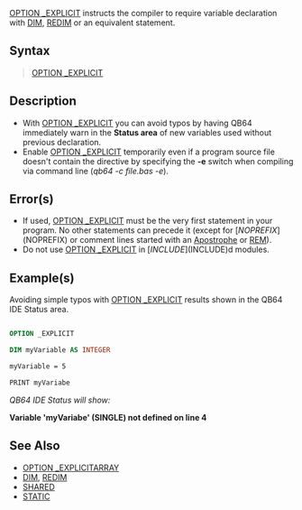 [OPTION _EXPLICIT](OPTION--EXPLICIT) instructs the compiler to require variable declaration with [DIM](DIM), [REDIM](REDIM) or an equivalent statement.

## Syntax

> [OPTION _EXPLICIT](OPTION--EXPLICIT)

## Description

* With [OPTION _EXPLICIT](OPTION--EXPLICIT) you can avoid typos by having QB64 immediately warn in the **Status area** of new variables used without previous declaration.
* Enable [OPTION _EXPLICIT](OPTION-_EXPLICIT) temporarily even if a program source file doesn't contain the directive by specifying the **-e** switch when compiling via command line (*qb64 -c file.bas -e*).

## Error(s)

* If used, [OPTION _EXPLICIT](OPTION--EXPLICIT) must be the very first statement in your program. No other statements can precede it (except for [$NOPREFIX]($NOPREFIX) or comment lines started with an [Apostrophe](Apostrophe) or [REM](REM)).
* Do not use [OPTION _EXPLICIT](OPTION--EXPLICIT) in [$INCLUDE]($INCLUDE)d modules.

## Example(s)

Avoiding simple typos with [OPTION _EXPLICIT](OPTION--EXPLICIT) results shown in the QB64 IDE Status area.

```vb

OPTION _EXPLICIT

DIM myVariable AS INTEGER

myVariable = 5

PRINT myVariabe

```

*QB64 IDE Status will show:*

**Variable 'myVariabe' (SINGLE) not defined on line 4**

## See Also

* [OPTION _EXPLICITARRAY](OPTION--EXPLICITARRAY)
* [DIM](DIM), [REDIM](REDIM)
* [SHARED](SHARED)
* [STATIC](STATIC)

